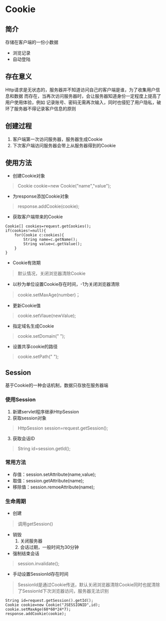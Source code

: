 # Cookie

## 简介
存储在客户端的一份小数据
+ 浏览记录
+ 自动登陆

## 存在意义
Http请求是无状态的，服务器并不知道访问自己的客户端是谁，为了收集用户信息和数据
而存在，当再次访问服务器时，会让服务器知道身份一定程度上提高了用户使用体验，例如
记录账号、密码无需再次输入，同时也侵犯了用户隐私，破环了服务器不得记录客户信息的原则

## 创建过程
1. 客户端第一次访问服务器，服务器生成Cookie
2. 下次客户端访问服务器会带上从服务器得到的Cookie

## 使用方法

+ 创建Cookie对象
> Cookie cookie=new Cookie("name","value");
+ 为response添加Cookie对象
> response.addCookie(cookie);
+ 获取客户端带来的Cookie
```
Cookie[] cookies=request.getCookies();
if(cookies!=null){
    for(Cookie c:cookies){
        String name=c.getName();
        String value=c.getValue();
    }
}
```
+ Cookie有效期
> 默认情况，关闭浏览器清除Cookie
+ 以秒为单位设置Cookie存在时间，-1为关闭浏览器清除
> cookie.setMaxAge(number)；
+ 更新Cookie值
> cookie.setVlaue(newValue);
+ 指定域名生成Cookie
> cookie.setDomain(" ");
+ 设置共享cookie的路径
> cookie.setPath(" ");

## Session
基于Cookie的一种会话机制，数据只存放在服务器端

### 使用Session
1. 新建servlet程序继承HttpSession
2. 获取session对象
> HttpSession session=request.getSession();
3. 获取会话ID
> String id=session.getId();


### 常用方法
+ 存值：session.setAttribute(name,value);
+ 取值：session.getAttribute(name);
+ 移除值：session.remoeAttribute(name);

### 生命周期
+ 创建
> 调用getSession()
+ 销毁
   1. 关闭服务器
   2. 会话过期，一般时间为30分钟
+ 强制结束会话
> session.invalidate();
+ 手动设置SessionId存在时间
> SessionId是通过Cookie传送，默认关闭浏览器清除Cookie同时也就清除了SessionId下次浏览器访问，服务器无法识别
```
String id=request.getSession().getId();
Cookie cookie=new Cookie("JSESSIONID",id);
cookie.setMaxAge(60*60*24*7);
response.addCookie(cookie);
```